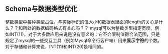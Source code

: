 ##  Schema与数据类型优化
整数类型中每种类型占位，与实际标识的值大小和数据表里面的length的关心是什么？？和所处的数据编码格式有关心吗？？
mysql可以为整数类型指定宽度，例如INT(11)，对于大多数应用来说是没有意义的：它不会限制值得合法范围，只是规定了mysql的一些交互工具（例如Mysql命令行客户端）用来**显示字符**的个数。对于存储和计算来说，INT(11)和INT(20)是相同的。

